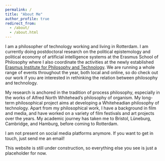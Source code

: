 ```yaml
---
permalink: /
title: "About Me"
author_profile: true
redirect_from: 
  - /about/
  - /about.html
---
```


I am a philosopher of technology working and living in Rotterdam. I am currently doing postdoctoral research on the political epistemology and political economy of artificial intelligence systems at the Erasmus School of Philosophy where I also coordinate the activities at the newly established [Erasmus Institute for Philosophy and Technology](https://www.eur.nl/en/esphil/erasmus-institute-philosophy-and-technology). We are running a whole range of events throughout the year, both local and online, so do check out our work if you are interested in rethinking the relation between philosophy and technology.

My research is anchored in the tradition of process philosophy, especially in the works of Alfred North Whitehead’s philosophy of organism. My long-term philosophical project aims at developing a Whiteheadian philosophy of technology. 
Apart from my philosophical work, I have a background in film and media, and have worked on a variety of film festivals and art projects over the years. My academic journey has taken me to Bristol, Lüneburg, Cambridge, and Hamburg, before coming to Rotterdam. 

I am not present on social media platforms anymore. If you want to get in touch, just send me an email!

This website is still under construction, so everything else you see is just a placeholder for now. 
